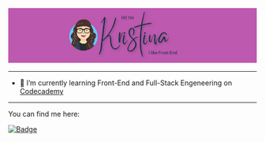 <div>
<img src="./banner.png" alt="Greeting" />    
</div>
                                                                                                            
----
<ul>                                                                                                            
<li>🌱 I’m currently learning Front-End and Full-Stack Engeneering on <a href="https://codecademy.com/" target="_blank">Codecademy</a></li>
</ul>                                                                                                            
                                                                                                            
----
                                                                                                            
<p>You can find me here:</p> <a href="https://www.linkedin.com/in/kriradevska/"><img src="https://img.shields.io/badge/LinkedIn-profile-blue" alt="Badge"/></a>
                                                                                                            
                                                                                                                                       
